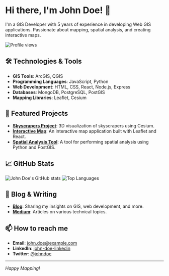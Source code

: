# Hi there, I'm John Doe! 👋

I'm a GIS Developer with 5 years of experience in developing Web GIS applications. Passionate about mapping, spatial analysis, and creating interactive maps.

![Profile views](https://komarev.com/ghpvc/?username=johndoe&color=green)

## 🛠️ Technologies & Tools
- **GIS Tools**: ArcGIS, QGIS
- **Programming Languages**: JavaScript, Python
- **Web Development**: HTML, CSS, React, Node.js, Express
- **Databases**: MongoDB, PostgreSQL, PostGIS
- **Mapping Libraries**: Leaflet, Cesium

## 🌟 Featured Projects
- **[Skyscrapers Project](https://github.com/johndoe/skyscrapers-project)**: 3D visualization of skyscrapers using Cesium.
- **[Interactive Map](https://github.com/johndoe/interactive-map)**: An interactive map application built with Leaflet and React.
- **[Spatial Analysis Tool](https://github.com/johndoe/spatial-analysis-tool)**: A tool for performing spatial analysis using Python and PostGIS.

## 📈 GitHub Stats
![John Doe's GitHub stats](https://github-readme-stats.vercel.app/api?username=johndoe&show_icons=true&theme=radical)
![Top Languages](https://github-readme-stats.vercel.app/api/top-langs/?username=johndoe&layout=compact&theme=radical)

## 📝 Blog & Writing
- **[Blog](https://your-blog-link.com)**: Sharing my insights on GIS, web development, and more.
- **[Medium](https://medium.com/@johndoe)**: Articles on various technical topics.

## 📫 How to reach me
- **Email**: [john.doe@example.com](mailto:john.doe@example.com)
- **LinkedIn**: [john-doe-linkedin](https://www.linkedin.com/in/john-doe/)
- **Twitter**: [@johndoe](https://twitter.com/johndoe)

---

*Happy Mapping!*
